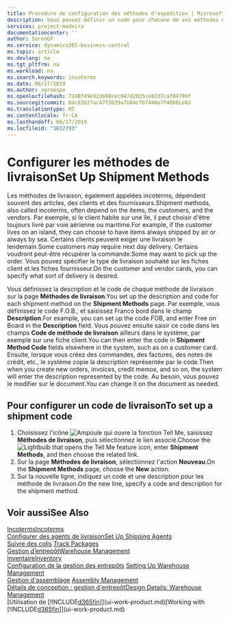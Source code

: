 ```yaml
---
title: Procédure de configuration des méthodes d'expédition | Microsoft Docs
description: Vous pouvez définir un code pour chacune de vos méthodes de livraison offertes, par exemple, saisir les informations qui les concernent.
services: project-madeira
documentationcenter: ''
author: SorenGP
ms.service: dynamics365-business-central
ms.topic: article
ms.devlang: na
ms.tgt_pltfrm: na
ms.workload: na
ms.search.keywords: incoterms
ms.date: 06/17/2019
ms.author: sgroespe
ms.openlocfilehash: 7248f49e92db98cec047d2035ce82d7caf84799f
ms.sourcegitcommit: 6dc83b27ac47f3b39a7b84cfb7446e7f48b8ce63
ms.translationtype: HT
ms.contentlocale: fr-CA
ms.lasthandoff: 06/17/2019
ms.locfileid: "1632793"
---
```

# <a name="set-up-shipment-methods"></a><span data-ttu-id="697e1-103">Configurer les méthodes de livraison</span><span class="sxs-lookup"><span data-stu-id="697e1-103">Set Up Shipment Methods</span></span>
<span data-ttu-id="697e1-104">Les méthodes de livraison, également appelées incoterms, dépendent souvent des articles, des clients et des fournisseurs.</span><span class="sxs-lookup"><span data-stu-id="697e1-104">Shipment methods, also called incoterms, often depend on the items, the customers, and the vendors.</span></span> <span data-ttu-id="697e1-105">Par exemple, si le client habite sur une île, il peut choisir d'être toujours livré par voie aérienne ou maritime.</span><span class="sxs-lookup"><span data-stu-id="697e1-105">For example, if the customer lives on an island, they can choose to have items always shipped by air or always by sea.</span></span> <span data-ttu-id="697e1-106">Certains clients peuvent exiger une livraison le lendemain.</span><span class="sxs-lookup"><span data-stu-id="697e1-106">Some customers may require next day delivery.</span></span> <span data-ttu-id="697e1-107">Certains voudront peut-être récupérer la commande.</span><span class="sxs-lookup"><span data-stu-id="697e1-107">Some may want to pick up the order.</span></span> <span data-ttu-id="697e1-108">Vous pouvez spécifier le type de livraison souhaité sur les fiches client et les fiches fournisseur.</span><span class="sxs-lookup"><span data-stu-id="697e1-108">On the customer and vendor cards, you can specify what sort of delivery is desired.</span></span>

<span data-ttu-id="697e1-109">Vous définissez la description et le code de chaque méthode de livraison sur la page **Méthodes de livraison**.</span><span class="sxs-lookup"><span data-stu-id="697e1-109">You set up the description and code for each shipment method on the **Shipment Methods** page.</span></span> <span data-ttu-id="697e1-110">Par exemple, vous définissez le code F.O.B., et saisissez Franco bord dans le champ **Description**.</span><span class="sxs-lookup"><span data-stu-id="697e1-110">For example, you can set up the code FOB, and enter Free on Board in the **Description** field.</span></span> <span data-ttu-id="697e1-111">Vous pouvez ensuite saisir ce code dans les champs **Code de méthode de livraison** ailleurs dans le système, par exemple sur une fiche client.</span><span class="sxs-lookup"><span data-stu-id="697e1-111">You can then enter the code in **Shipment Method Code** fields elsewhere in the system, such as on a customer card.</span></span> <span data-ttu-id="697e1-112">Ensuite, lorsque vous créez des commandes, des factures, des notes de crédit, etc., le système copie la description représentée par le code.</span><span class="sxs-lookup"><span data-stu-id="697e1-112">Then when you create new orders, invoices, credit memos, and so on, the system will enter the description represented by the code.</span></span> <span data-ttu-id="697e1-113">Au besoin, vous pouvez le modifier sur le document.</span><span class="sxs-lookup"><span data-stu-id="697e1-113">You can change it on the document as needed.</span></span>

## <a name="to-set-up-a-shipment-code"></a><span data-ttu-id="697e1-114">Pour configurer un code de livraison</span><span class="sxs-lookup"><span data-stu-id="697e1-114">To set up a shipment code</span></span>
1. <span data-ttu-id="697e1-115">Choisissez l'icône ![Ampoule qui ouvre la fonction Tell Me](media/ui-search/search_small.png "Dites-moi ce que vous voulez faire"), saisissez **Méthodes de livraison**, puis sélectionnez le lien associé.</span><span class="sxs-lookup"><span data-stu-id="697e1-115">Choose the ![Lightbulb that opens the Tell Me feature](media/ui-search/search_small.png "Tell me what you want to do") icon, enter **Shipment Methods**, and then choose the related link.</span></span>
2. <span data-ttu-id="697e1-116">Sur la page **Méthodes de livraison**, sélectionnez l'action **Nouveau**.</span><span class="sxs-lookup"><span data-stu-id="697e1-116">On the **Shipment Methods** page, choose the **New** action.</span></span>
3. <span data-ttu-id="697e1-117">Sur la nouvelle ligne, indiquez un code et une description pour les méthode de livraison.</span><span class="sxs-lookup"><span data-stu-id="697e1-117">On the new line, specify a code and description for the shipment method.</span></span>

## <a name="see-also"></a><span data-ttu-id="697e1-118">Voir aussi</span><span class="sxs-lookup"><span data-stu-id="697e1-118">See Also</span></span>
[<span data-ttu-id="697e1-119">Incoterms</span><span class="sxs-lookup"><span data-stu-id="697e1-119">Incoterms</span></span>](https://iccwbo.org/resources-for-business/incoterms-rules)  
[<span data-ttu-id="697e1-120">Configurer des agents de livraison</span><span class="sxs-lookup"><span data-stu-id="697e1-120">Set Up Shipping Agents</span></span>](sales-how-to-set-up-shipping-agents.md)  
<span data-ttu-id="697e1-121">[Suivre des colis](sales-how-track-packages.md)  </span><span class="sxs-lookup"><span data-stu-id="697e1-121">[Track Packages](sales-how-track-packages.md)  </span></span>  
[<span data-ttu-id="697e1-122">Gestion d’entrepôt</span><span class="sxs-lookup"><span data-stu-id="697e1-122">Warehouse Management</span></span>](warehouse-manage-warehouse.md)  
[<span data-ttu-id="697e1-123">Inventaire</span><span class="sxs-lookup"><span data-stu-id="697e1-123">Inventory</span></span>](inventory-manage-inventory.md)  
<span data-ttu-id="697e1-124">[Configuration de la gestion des entrepôts](warehouse-setup-warehouse.md)   </span><span class="sxs-lookup"><span data-stu-id="697e1-124">[Setting Up Warehouse Management](warehouse-setup-warehouse.md)   </span></span>  
<span data-ttu-id="697e1-125">[Gestion d'assemblage](assembly-assemble-items.md)  </span><span class="sxs-lookup"><span data-stu-id="697e1-125">[Assembly Management](assembly-assemble-items.md)  </span></span>  
[<span data-ttu-id="697e1-126">Détails de conception : gestion d'entrepôt</span><span class="sxs-lookup"><span data-stu-id="697e1-126">Design Details: Warehouse Management</span></span>](design-details-warehouse-management.md)  
<span data-ttu-id="697e1-127">[Utilisation de [!INCLUDE[d365fin](includes/d365fin_md.md)]](ui-work-product.md)</span><span class="sxs-lookup"><span data-stu-id="697e1-127">[Working with [!INCLUDE[d365fin](includes/d365fin_md.md)]](ui-work-product.md)</span></span>  

